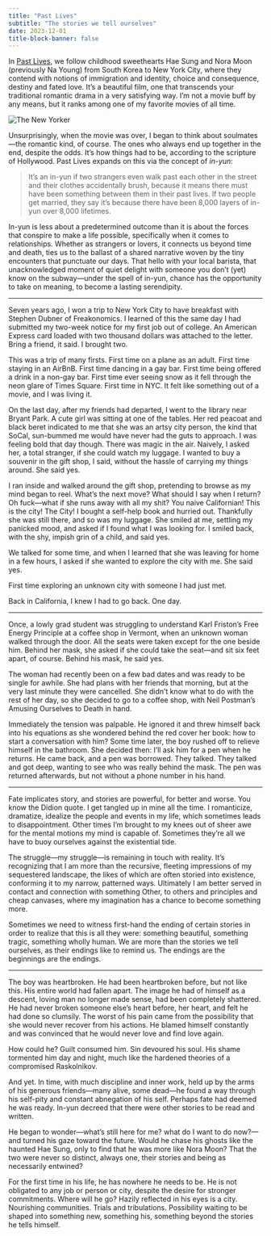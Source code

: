 ```yaml
---
title: "Past Lives"
subtitle: "The stories we tell ourselves"
date: 2023-12-01
title-block-banner: false
---
```


In [Past Lives](https://a24films.com/films/past-lives), we follow childhood sweethearts Hae Sung and Nora Moon (previously Na Young) from South Korea to New York City, where they contend with notions of immigration and identity, choice and consequence, destiny and fated love. It’s a beautiful film, one that transcends your traditional romantic drama in a very satisfying way. I’m not a movie buff by any means, but it ranks among one of my favorite movies of all time.

![ [The New Yorker](https://www.newyorker.com/magazine/2023/06/12/past-lives-movie-review-squaring-the-circle) ](https://substackcdn.com/image/fetch/w_1456,c_limit,f_webp,q_auto:good,fl_progressive:steep/https%3A%2F%2Fsubstack-post-media.s3.amazonaws.com%2Fpublic%2Fimages%2F0377a41c-fc59-4a5d-b134-2c961cc82fa2_1350x870.jpeg)

Unsurprisingly, when the movie was over, I began to think about soulmates—the romantic kind, of course. The ones who always end up together in the end, despite the odds. It’s how things had to be, according to the scripture of Hollywood. Past Lives expands on this via the concept of *in-yun*:

> It’s an in-yun if two strangers even walk past each other in the street and their clothes accidentally brush, because it means there must have been something between them in their past lives. If two people get married, they say it’s because there have been 8,000 layers of in-yun over 8,000 lifetimes.

In-yun is less about a predetermined outcome than it is about the forces that conspire to make a life possible, specifically when it comes to relationships. Whether as strangers or lovers, it connects us beyond time and death, ties us to the ballast of a shared narrative woven by the tiny encounters that punctuate our days. That hello with your local barista, that unacknowledged moment of quiet delight with someone you don’t (yet) know on the subway—under the spell of in-yun, chance has the opportunity to take on meaning, to become a lasting serendipity.

---

Seven years ago, I won a trip to New York City to have breakfast with Stephen Dubner of Freakonomics. I learned of this the same day I had submitted my two-week notice for my first job out of college. An American Express card loaded with two thousand dollars was attached to the letter. Bring a friend, it said. I brought two.

This was a trip of many firsts. First time on a plane as an adult. First time staying in an AirBnB. First time dancing in a gay bar. First time being offered a drink in a non-gay bar. First time ever seeing snow as it fell through the neon glare of Times Square. First time in NYC. It felt like something out of a movie, and I was living it.

On the last day, after my friends had departed, I went to the library near Bryant Park. A cute girl was sitting at one of the tables. Her red peacoat and black beret indicated to me that she was an artsy city person, the kind that SoCal, sun-bummed me would have never had the guts to approach. I was feeling bold that day though. There was magic in the air. Naively, I asked her, a total stranger, if she could watch my luggage. I wanted to buy a souvenir in the gift shop, I said, without the hassle of carrying my things around. She said yes.

I ran inside and walked around the gift shop, pretending to browse as my mind began to reel. What’s the next move? What should I say when I return? Oh fuck—what if she runs away with all my shit? You naive Californian! This is the city! The City! I bought a self-help book and hurried out. Thankfully she was still there, and so was my luggage. She smiled at me, settling my panicked mood, and asked if I found what I was looking for. I smiled back, with the shy, impish grin of a child, and said yes.

We talked for some time, and when I learned that she was leaving for home in a few hours, I asked if she wanted to explore the city with me. She said yes.

First time exploring an unknown city with someone I had just met.

Back in California, I knew I had to go back. One day.

---

Once, a lowly grad student was struggling to understand Karl Friston’s Free Energy Principle at a coffee shop in Vermont, when an unknown woman walked through the door. All the seats were taken except for the one beside him. Behind her mask, she asked if she could take the seat—and sit six feet apart, of course. Behind his mask, he said yes.

The woman had recently been on a few bad dates and was ready to be single for awhile. She had plans with her friends that morning, but at the very last minute they were cancelled. She didn’t know what to do with the rest of her day, so she decided to go to a coffee shop, with Neil Postman’s Amusing Ourselves to Death in hand.

Immediately the tension was palpable. He ignored it and threw himself back into his equations as she wondered behind the red cover her book: how to start a conversation with him? Some time later, the boy rushed off to relieve himself in the bathroom. She decided then: I’ll ask him for a pen when he returns. He came back, and a pen was borrowed. They talked. They talked and got deep, wanting to see who was really behind the mask. The pen was returned afterwards, but not without a phone number in his hand.

---

Fate implicates story, and stories are powerful, for better and worse. You know the Didion quote. I get tangled up in mine all the time. I romanticize, dramatize, idealize the people and events in my life, which sometimes leads to disappointment. Other times I’m brought to my knees out of sheer awe for the mental motions my mind is capable of. Sometimes they’re all we have to buoy ourselves against the existential tide.

The struggle—my struggle—is remaining in touch with reality. It’s recognizing that I am more than the recursive, fleeting impressions of my sequestered landscape, the likes of which are often storied into existence, conforming it to my narrow, patterned ways. Ultimately I am better served in contact and connection with something Other, to others and principles and cheap canvases, where my imagination has a chance to become something more.

Sometimes we need to witness first-hand the ending of certain stories in order to realize that this is all they were: something beautiful, something tragic, something wholly human. We are more than the stories we tell ourselves, as their endings like to remind us. The endings are the beginnings are the endings.

---

The boy was heartbroken. He had been heartbroken before, but not like this. His entire world had fallen apart. The image he had of himself as a descent, loving man no longer made sense, had been completely shattered. He had never broken someone else’s heart before, her heart, and felt he had done so clumsily. The worst of his pain came from the possibility that she would never recover from his actions. He blamed himself constantly and was convinced that he would never love and find love again.

How could he? Guilt consumed him. Sin devoured his soul. His shame tormented him day and night, much like the hardened theories of a compromised Raskolnikov.

And yet. In time, with much discipline and inner work, held up by the arms of his generous friends—many alive, some dead—he found a way through his self-pity and constant abnegation of his self. Perhaps fate had deemed he was ready. In-yun decreed that there were other stories to be read and written.

He began to wonder—what’s still here for me? what do I want to do now?—and turned his gaze toward the future. Would he chase his ghosts like the haunted Hae Sung, only to find that he was more like Nora Moon? That the two were never so distinct, always one, their stories and being as necessarily entwined?

For the first time in his life, he has nowhere he needs to be. He is not obligated to any job or person or city, despite the desire for stronger commitments. Where will he go? Hazily reflected in his eyes is a city. Nourishing communities. Trials and tribulations. Possibility waiting to be shaped into something new, something his, something beyond the stories he tells himself.
